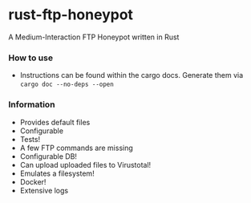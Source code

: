 # rust-ftp-honeypot

A Medium-Interaction FTP Honeypot written in Rust

### How to use
* Instructions can be found within the cargo docs. Generate them via `cargo doc --no-deps --open`

### Information
* Provides default files
* Configurable
* Tests!
* A few FTP commands are missing
* Configurable DB!
* Can upload uploaded files to Virustotal!
* Emulates a filesystem!
* Docker!
* Extensive logs
